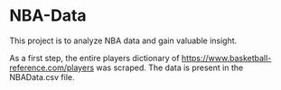 # NBA-Data
This project is to analyze NBA data and gain valuable insight. 

As a first step, the entire players dictionary of https://www.basketball-reference.com/players was scraped. The data is present in the NBAData.csv file.

